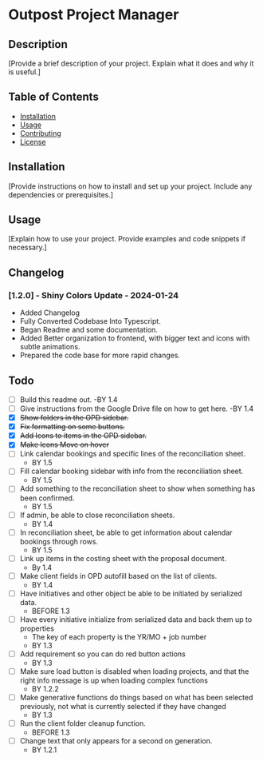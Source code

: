 # Outpost Project Manager

## Description
[Provide a brief description of your project. Explain what it does and why it is useful.]

## Table of Contents
- [Installation](#installation)
- [Usage](#usage)
- [Contributing](#contributing)
- [License](#license)

## Installation
[Provide instructions on how to install and set up your project. Include any dependencies or prerequisites.]

## Usage
[Explain how to use your project. Provide examples and code snippets if necessary.]

## Changelog
### [1.2.0] - Shiny Colors Update - 2024-01-24
- Added Changelog
- Fully Converted Codebase Into Typescript.
- Began Readme and some documentation.
- Added Better organization to frontend, with bigger text and icons with subtle animations.
- Prepared the code base for more rapid changes.

## Todo
- [ ] Build this readme out.
  -BY 1.4
- [ ] Give instructions from the Google Drive file on how to get here.
  -BY 1.4
- [x] ~~Show folders in the OPD sidebar.~~
- [x] ~~Fix formatting on some buttons.~~
- [x] ~~Add Icons to items in the OPD sidebar.~~
- [x] ~~Make Icons Move on hover~~
- [ ] Link calendar bookings and specific lines of the reconciliation sheet.
  - BY 1.5
- [ ] Fill calendar booking sidebar with info from the reconciliation sheet.
  - BY 1.5
- [ ] Add something to the reconciliation sheet to show when something has been confirmed.
  - BY 1.5
- [ ] If admin, be able to close reconciliation sheets.
  - BY 1.4
- [ ] In reconciliation sheet, be able to get information about calendar bookings through rows.
  - BY 1.5
- [ ] Link up items in the costing sheet with the proposal document.
  - By 1.4
- [ ] Make client fields in OPD autofill based on the list of clients.
  - BY 1.4
- [ ] Have initiatives and other object be able to be initiated by serialized data.
  - BEFORE 1.3
- [ ] Have every initiative initialize from serialized data and back them up to properties
  - The key of each property is the YR/MO + job number
  - BY 1.3
- [ ] Add requirement so you can do red button actions
  - BY 1.3
- [ ] Make sure load button is disabled when loading projects, and that the right info message is up when loading complex functions
  - BY 1.2.2
- [ ] Make generative functions do things based on what has been selected previously, not what is currently selected if they have changed
  - BY 1.3
- [ ] Run the client folder cleanup function.
  - BEFORE 1.3
- [ ] Change text that only appears for a second on generation.
  - BY 1.2.1